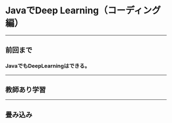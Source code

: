 # JavaでDeep Learning（コーディング編）

---
## 前回まで
### JavaでもDeepLearningはできる。

---
## 教師あり学習

---
## 畳み込み


